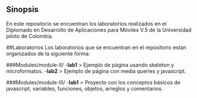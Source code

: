 ## Sinopsis 

En este repositorio se encuentran los laboratorios realizados en el Diplomado en Desarrollo de Aplicaciones para Móviles V.5 de la Universidad piloto de Colombia.

##Laboratorios
Los laboratorios que se encuentran en el repositorio estan organizados de la siguiente forma:

###Modules/module-II/
-**lab1** > Ejemplo de página usando skeleton y microformatos.
-**lab2** > Ejemplo de página con media queries y javascript.

###Modules/module-III/
-**lab1** > Proyecto con los conceptos básicos de javascript, variables, funciones, objetos, arreglos y comentarios.
